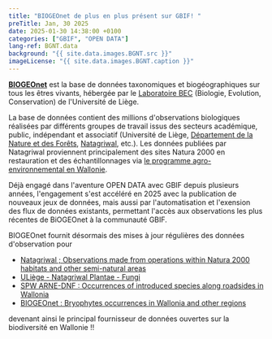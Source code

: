```yaml
---
title: "BIOGEOnet de plus en plus présent sur GBIF! "
preTitle: Jan, 30 2025
date: 2025-01-30 14:38:00 +0100
categories: ["GBIF", "OPEN DATA"]
lang-ref: BGNT.data
background: "{{ site.data.images.BGNT.src }}"
imageLicense: "{{ site.data.images.BGNT.caption }}"
---
```


[**BIOGEOnet**](https://www.biogeonet.ulg.ac.be/) est la base de données taxonomiques et biogéographiques sur tous les êtres vivants, hébergée par le [Laboratoire BEC](https://bec-lab.github.io/) (Biologie, Evolution, Conservation) de l'Université de Liège.

La base de données contient des millions d'observations biologiques réalisées par différents groupes de travail issus des secteurs académique, public, indépendant et associatif (Université de Liège,  [Département de la Nature et des Forêts](https://www.wallonie.be/fr/acteurs-et-institutions/wallonie/spw-agriculture-ressources-naturelles-et-environnement/departement-de-la-nature-et-des-forets), [Natagriwal](https://www.natagriwal.be/), etc.). Les données publiées par Natagriwal proviennent principalement des sites Natura 2000 en restauration et des échantillonnages via [le programme agro-environnemental en Wallonie](https://www.natagriwal.be/maec/).

Déjà engagé dans l'aventure OPEN DATA avec GBIF depuis plusieurs années, l'engagement s'est accéléré en 2025 avec la publication de nouveaux jeux de données, mais aussi par l'automatisation et l'exension des flux de données existants, permettant l'accès aux observations les plus récentes de BiOGEOnet à la communauté GBIF.

BIOGEOnet fournit désormais des mises à jour régulières des données d'observation pour
*  [Natagriwal ; Observations made from operations within Natura 2000 habitats and other semi-natural areas](https://www.gbif.org/dataset/ea410929-015a-4093-9c7e-7be2482668c9)
*  [ULiège - Natagriwal Plantae - Fungi](https://www.gbif.org/dataset/530c309d-0bd0-42d8-8b9e-55fe0f4d918d)
*  [SPW ARNE-DNF : Occurrences of introduced species along roadsides in Wallonia](https://www.gbif.org/dataset/93dc0e04-f4f8-4773-ab23-4fa48327fe2e)
*  [BIOGEOnet : Bryophytes occurrences in Wallonia and other regions](https://www.gbif.org/dataset/a76f8527-23e8-4ba5-bdff-f9821bdac187)

devenant ainsi le principal fournisseur de données ouvertes sur la biodiversité en Wallonie !!
